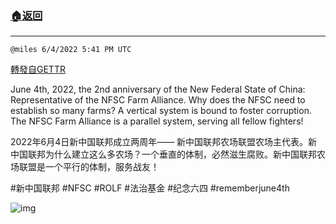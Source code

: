###  [:house:返回](README.md)
---


`@miles 6/4/2022 5:41 PM UTC`

[轉發自GETTR](https://gettr.com/post/p1coxx2c0fb)

June 4th, 2022, the 2nd anniversary of the New Federal State of China: Representative of the NFSC Farm Alliance. Why does the NFSC need to establish so many farms? A vertical system is bound to foster corruption. The NFSC Farm Alliance is a parallel system, serving all fellow fighters!

2022年6月4日新中国联邦成立两周年—— 新中国联邦农场联盟农场主代表。新中国联邦为什么建立这么多农场？一个垂直的体制，必然滋生腐败。新中国联邦农场联盟是一个平行的体制，服务战友！

#新中国联邦 #NFSC #ROLF #法治基金 #纪念六四 #rememberjune4th 

![img](https://media.gettr.com/group12/getter/2022/06/04/17/83d1c222-16f6-0dbc-de5b-a50348611e75/23eee85383cf7ca64278e828508cb0f7.jpg)
